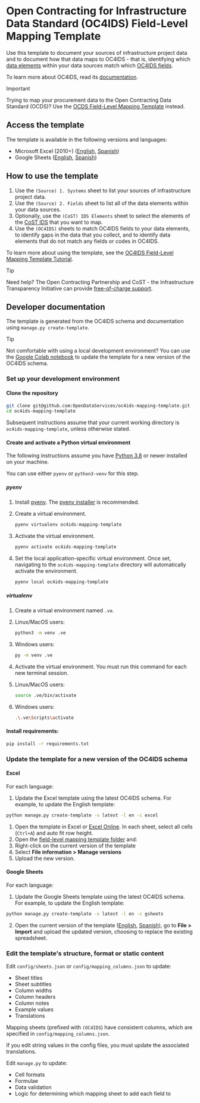 #  Open Contracting for Infrastructure Data Standard (OC4IDS) Field-Level Mapping Template

Use this template to document your sources of infrastructure project data and to document how that data maps to OC4IDS - that is, identifying which [data elements](https://en.wikipedia.org/wiki/Data_element) within your data sources match which [OC4IDS fields](https://standard.open-contracting.org/infrastructure/latest/en/reference/schema/).

To learn more about OC4IDS, read its [documentation](https://standard.open-contracting.org/infrastructure/latest/en/).

> [!IMPORTANT]
> Trying to map your procurement data to the Open Contracting Data Standard (OCDS)? Use the [OCDS Field-Level Mapping Template](https://www.open-contracting.org/resources/ocds-field-level-mapping-template/) instead.

## Access the template

The template is available in the following versions and languages:

* Microsoft Excel (2010+) ([English](https://drive.google.com/uc?export=download&id=13mRFjRwBFuE8Sni0oDFsEG7VgqS0rpTO), [Spanish](https://drive.google.com/uc?export=download&id=1jsdlKmRoMPI4AZLDCdQcR8kjOrwU-1i7))
* Google Sheets ([English](https://docs.google.com/spreadsheets/d/1g_mrD8MmdPhdLde7yuBqIDTpD5SYWeJcv8R__S48gLY/), [Spanish](https://docs.google.com/spreadsheets/d/1WjqDEjkiEK4rBm0n2Ef4VndbwvSNsiZaNWTE5KOTEmI/copy))

## How to use the template

1. Use the `(Source) 1. Systems` sheet to list your sources of infrastructure project data.
1. Use the `(Source) 2. Fields` sheet to list all of the data elements within your data sources.
1. Optionally, use the `(CoST) IDS Elements` sheet to select the elements of the [CoST IDS](https://standard.open-contracting.org/infrastructure/latest/en/cost/) that you want to map.
1. Use the `(OC4IDS)` sheets to match OC4IDS fields to your data elements, to identify gaps in the data that you collect, and to identify data elements that do not match any fields or codes in OC4IDS.

To learn more about using the template, see the [OC4IDS Field-Level Mapping Template Tutorial](https://www.open-contracting.org/resources/oc4ids-field-level-mapping-template-tutorial/).

> [!TIP]
> Need help? The Open Contracting Partnership and CoST - the Infrastructure Transparency Initiative can provide [free-of-charge support](https://standard.open-contracting.org/infrastructure/latest/en/support/).

## Developer documentation

The template is generated from the OC4IDS schema and documentation using `manage.py create-template`.

> [!TIP]
> Not comfortable with using a local development environment? You can use the [Google Colab notebook]() to update the template for a new version of the OC4IDS schema.

### Set up your development environment

#### Clone the repository

```bash
git clone git@github.com:OpenDataServices/oc4ids-mapping-template.git
cd oc4ids-mapping-template
```

Subsequent instructions assume that your current working directory is `oc4ids-mapping-template`, unless otherwise stated.

#### Create and activate a Python virtual environment

The following instructions assume you have [Python 3.8](https://www.python.org/downloads/) or newer installed on your machine.

You can use either `pyenv` or `python3-venv` for this step.

##### pyenv

1. Install [pyenv](https://github.com/pyenv/pyenv). The [pyenv installer](https://github.com/pyenv/pyenv-installer) is recommended.
1. Create a virtual environment.

    ```bash
    pyenv virtualenv oc4ids-mapping-template
    ```

1. Activate the virtual environment.

    ```bash
    pyenv activate oc4ids-mapping-template
    ```

1. Set the local application-specific virtual environment. Once set, navigating to the `oc4ids-mapping-template` directory will automatically activate the environment.

    ```bash
    pyenv local oc4ids-mapping-template
    ```

##### virtualenv

1. Create a virtual environment named `.ve`.
  1. Linux/MacOS users:

      ```bash
      python3 -m venv .ve
      ```

  1. Windows users:

      ```bash
      py -m venv .ve
      ```

1. Activate the virtual environment. You must run this command for each new terminal session.
  1. Linux/MacOS users:

      ```bash
      source .ve/bin/activate
      ```

  1. Windows users:

      ```bash
      .\.ve\Scripts\activate
      ```  

#### Install requirements:

```bash
pip install -r requirements.txt
```

### Update the template for a new version of the OC4IDS schema

#### Excel

For each language:

1. Update the Excel template using the latest OC4IDS schema. For example, to update the English template:

```bash
python manage.py create-template -v latest -l en -c excel
```

1. Open the template in Excel or [Excel Online](https://www.microsoft.com/en-nz/microsoft-365/excel). In each sheet, select all cells (`Ctrl+A`) and auto fit row height.
1. Open the [field-level mapping template folder](https://drive.google.com/drive/folders/1JiIdzm7uyrBDLHHzn0LOff-tE5JN-pnh) and:
  1. Right-click on the current version of the template
  1. Select **File information > Manage versions**
  1. Upload the new version.

#### Google Sheets

For each language:

1. Update the Google Sheets template using the latest OC4IDS schema. For example, to update the English template:

```bash
python manage.py create-template -v latest -l en -c gsheets
```

2. Open the current version of the template ([English](https://docs.google.com/spreadsheets/d/1g_mrD8MmdPhdLde7yuBqIDTpD5SYWeJcv8R__S48gLY), [Spanish](https://docs.google.com/spreadsheets/d/1WjqDEjkiEK4rBm0n2Ef4VndbwvSNsiZaNWTE5KOTEmI)), go to **File > Import** and upload the updated version, choosing to replace the existing spreadsheet.

### Edit the template's structure, format or static content

Edit `config/sheets.json` or `config/mapping_columns.json` to update:

* Sheet titles
* Sheet subtitles
* Column widths
* Column headers
* Column notes
* Example values
* Translations

Mapping sheets (prefixed with `(OC4IDS`) have consistent columns, which are specified in `config/mapping_columns.json`.

If you edit string values in the config files, you must update the associated translations.

Edit `manage.py` to update:

* Cell formats
* Formulae
* Data validation
* Logic for determining which mapping sheet to add each field to
